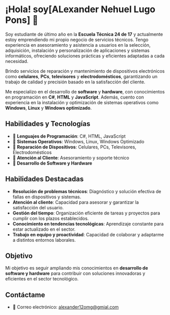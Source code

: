 # ¡Hola! soy[ALexander Nehuel Lugo Pons] 👋

Soy estudiante de último año en la **Escuela Técnica 24 de 17** y actualmente estoy emprendiendo mi propio negocio de servicios técnicos. Tengo experiencia en asesoramiento y asistencia a usuarios en la selección, adquisición, instalación y personalización de aplicaciones y sistemas informáticos, ofreciendo soluciones prácticas y eficientes adaptadas a cada necesidad.

Brindo servicios de reparación y mantenimiento de dispositivos electrónicos como **celulares**, **PCs**, **televisores** y **electrodomésticos**, garantizando un trabajo de calidad y precisión basado en la satisfacción del cliente.

Me especializo en el desarrollo de **software** y **hardware**, con conocimientos en programación en **C#**, **HTML** y **JavaScript**. Además, cuento con experiencia en la instalación y optimización de sistemas operativos como **Windows**, **Linux** y **Windows optimizado**.

## Habilidades y Tecnologías

- 📌 **Lenguajes de Programación**: C#, HTML, JavaScript
- 📌 **Sistemas Operativos**: Windows, Linux, Windows Optimizado
- 📌 **Reparación de Dispositivos**: Celulares, PCs, Televisores, Electrodomésticos
- 📌 **Atención al Cliente**: Asesoramiento y soporte técnico
- 📌 **Desarrollo de Software y Hardware**

## Habilidades Destacadas

- **Resolución de problemas técnicos**: Diagnóstico y solución efectiva de fallas en dispositivos y sistemas.
- **Atención al cliente**: Capacidad para asesorar y garantizar la satisfacción del usuario.
- **Gestión del tiempo**: Organización eficiente de tareas y proyectos para cumplir con los plazos establecidos.
- **Conocimiento en tendencias tecnológicas**: Aprendizaje constante para estar actualizado en el sector.
- **Trabajo en equipo y proactividad**: Capacidad de colaborar y adaptarme a distintos entornos laborales.

## Objetivo

Mi objetivo es seguir ampliando mis conocimientos en **desarrollo de software y hardware** para contribuir con soluciones innovadoras y eficientes en el sector tecnológico.

## Contáctame

- 📧 Correo electrónico: [alexander12omg@gmial.com](mailto:alexander12omg@gmail.com)
